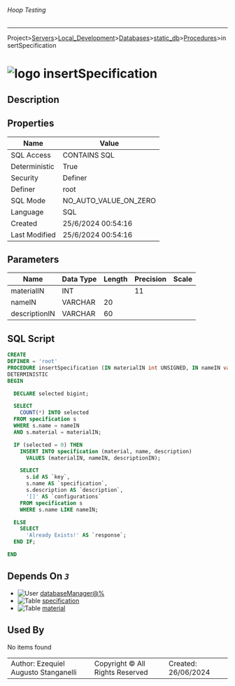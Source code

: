 ###### Hoop Testing
___
Project>[Servers](../../../../Servers.md)>[Local_Development](../../../Local_Development.md)>[Databases](../../Databases.md)>[static_db](../static_db.md)>[Procedures](Procedures.md)>insertSpecification


# ![logo](../../../../../Images/procedure64.svg) insertSpecification

## <a name="#Description"></a>Description
> 
## <a name="#Properties"></a>Properties
|Name|Value|
|---|---|
|SQL Access|CONTAINS SQL|
|Deterministic|True|
|Security|Definer|
|Definer|root|
|SQL Mode|NO_AUTO_VALUE_ON_ZERO|
|Language|SQL|
|Created|25/6/2024 00:54:16|
|Last Modified|25/6/2024 00:54:16|


## <a name="#Parameters"></a>Parameters
|Name|Data Type|Length|Precision|Scale|
|---|---|---|---|---|
|materialIN|INT||11||
|nameIN|VARCHAR|20|||
|descriptionIN|VARCHAR|60|||

## <a name="#SqlScript"></a>SQL Script
```SQL
CREATE
DEFINER = 'root'
PROCEDURE insertSpecification (IN materialIN int UNSIGNED, IN nameIN varchar(20), IN descriptionIN varchar(60))
DETERMINISTIC
BEGIN

  DECLARE selected bigint;

  SELECT
    COUNT(*) INTO selected
  FROM specification s
  WHERE s.name = nameIN
  AND s.material = materialIN;

  IF (selected = 0) THEN
    INSERT INTO specification (material, name, description)
      VALUES (materialIN, nameIN, descriptionIN);

    SELECT
      s.id AS `key`,
      s.name AS `specification`,
      s.description AS `description`,
      '[]' AS `configurations`
    FROM specification s
    WHERE s.name LIKE nameIN;

  ELSE
    SELECT
      'Already Exists!' AS `response`;
  END IF;

END
```

## <a name="#DependsOn"></a>Depends On _`3`_
- ![User](../../../../../Images/user.svg) [databaseManager@%](../../../Users/databaseManager@%.md)
- ![Table](../../../../../Images/table.svg) [specification](../Tables/specification.md)
- ![Table](../../../../../Images/table.svg) [material](../Tables/material.md)


## <a name="#UsedBy"></a>Used By
No items found

||||
|---|---|---|
|Author: Ezequiel Augusto Stanganelli|Copyright © All Rights Reserved|Created: 26/06/2024|